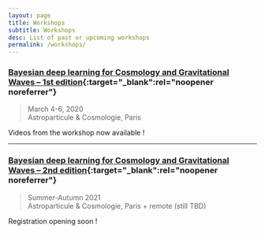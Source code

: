 ```yaml
---
layout: page
title: Workshops
subtitle: Workshops
desc: List of past or upcoming workshops
permalink: /workshops/
---
```


### [Bayesian deep learning for Cosmology and Gravitational Waves – 1st edition](https://astrodeep.net/workshop2020/){:target="_blank":rel="noopener noreferrer"}

> March 4-6, 2020  
> Astroparticule & Cosmologie, Paris

Videos from the workshop now available !

---

### [Bayesian deep learning for Cosmology and Gravitational Waves – 2nd edition](https://astrodeep.net/workshop2021/){:target="_blank":rel="noopener noreferrer"}

> Summer-Autumn 2021  
> Astroparticule & Cosmologie, Paris + remote (still TBD)

Registration opening soon !